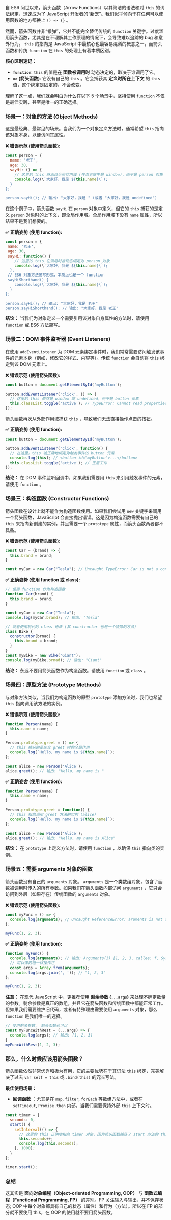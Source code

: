 自 ES6 问世以来，箭头函数（Arrow Functions）以其简洁的语法和对 `this` 的词法绑定，迅速成为了 JavaScript 开发者的“新宠”。我们似乎倾向于在任何可以使用函数的地方都换上 `() => {}` 。

然而，箭头函数并非“银弹”，它并不能完全替代传统的 `function` 关键字。过度滥用箭头函数，尤其是在不理解其工作原理的情况下，会导致难以追踪的 bug 和意外行为。 `this` 的指向是 JavaScript 中最核心也最容易混淆的概念之一，而箭头函数和传统 `function` 在 `this` 的处理上有着本质区别。

**核心区别速记：**

- **`function`**: `this` 的值是在 **函数被调用时** 动态决定的，取决于谁调用了它。
- **`=>` (箭头函数)**: 它没有自己的 `this` 。它会捕获其 **定义时所在上下文** 的 `this` 值，这个绑定是固定的，不会改变。

理解了这一点，我们就会明白为什么在以下 5 个场景中，坚持使用 `function` 不仅是最佳实践，甚至是唯一的正确选择。

### 场景一：对象的方法 (Object Methods)

这是最经典、最常见的场景。当我们为一个对象定义方法时，通常希望 `this` 指向该对象本身，以便访问其属性。

**❌ 错误示范 (使用箭头函数):**

```js
const person = {
  name: '老王',
  age: 30,
  sayHi: () => {
    // 这里的 this 继承自全局作用域 (在浏览器中是 window)，而不是 person 对象
    console.log(\`大家好，我是 ${this.name}\`);
  }
};

person.sayHi(); // 输出: "大家好，我是 " (或者 "大家好，我是 undefined")
```

在这个例子中，箭头函数 `sayHi` 在 `person` 对象中定义，但它的 `this` 捕获的是定义 `person` 对象时的上下文，即全局作用域。全局作用域下没有 `name` 属性，所以结果不是我们想要的。

**✅ 正确姿势 (使用 function):**

```js
const person = {
 name: '老王',
 age: 30,
 sayHi: function() {
    // 这里的 this 在调用时被动态绑定为 person 对象
    console.log(\`大家好，我是 ${this.name}\`);
  },
 // ES6 对象方法简写形式，本质上也是一个 function
 sayHiShorthand() {
    console.log(\`大家好，我是 ${this.name}\`);
  }
};

person.sayHi(); // 输出: "大家好，我是 老王"
person.sayHiShorthand(); // 输出: "大家好，我是 老王"
```

**结论：** 当我们为对象定义一个需要引用该对象自身属性的方法时，请使用 `function` 或 ES6 方法简写。

### 场景二：DOM 事件监听器 (Event Listeners)

在使用 `addEventListener` 为 DOM 元素绑定事件时，我们常常需要访问触发该事件的元素本身（例如，修改它的样式、内容等）。传统 `function` 会自动将 `this` 绑定到该 DOM 元素上。

**❌ 错误示范 (使用箭头函数):**

```js
const button = document.getElementById('myButton');

button.addEventListener('click', () => {
  // 这里的 this 依然是 window 或 undefined，而不是 button 元素
  this.classList.toggle('active'); // TypeError: Cannot read properties of undefined (reading 'classList')
});
```

箭头函数再次从外部作用域捕获 `this` ，导致我们无法直接操作点击的按钮。

**✅ 正确姿势 (使用 function):**

```js
const button = document.getElementById('myButton');

button.addEventListener('click', function() {
  // 在这里，this 被正确地绑定为触发事件的 button 元素
  console.log(this); // <button id="myButton">...</button>
  this.classList.toggle('active'); // 正常工作
});
```

**结论：** 在 DOM 事件监听回调中，如果我们需要用 `this` 来引用触发事件的元素，请使用 `function` 。

### 场景三：构造函数 (Constructor Functions)

箭头函数在设计上就不能作为构造函数使用。如果我们尝试用 `new` 关键字来调用一个箭头函数，JavaScript 会直接抛出错误。这是因为构造函数需要有自己的 `this` 来指向新创建的实例，并且需要一个 `prototype` 属性，而箭头函数两者都不具备。

**❌ 错误示范 (使用箭头函数):**

```js
const Car = (brand) => {
  this.brand = brand;
}

const myCar = new Car("Tesla"); // Uncaught TypeError: Car is not a constructor
```

**✅ 正确姿势 (使用 function 或 class):**

```js
// 使用 function 作为构造函数
function Car(brand) {
  this.brand = brand;
}

const myCar = new Car("Tesla");
console.log(myCar.brand); // 输出: "Tesla"

// 或者使用现代的 class 语法 (其 constructor 也是一个特殊的方法)
class Bike {
  constructor(brnad) {
    this.brand = brand;
  }
}
const myBike = new Bike("Giant");
console.log(myBike.brnad); // 输出: "Giant"
```

**结论：** 永远不要用箭头函数作为构造函数。请使用 `function` 或 `class` 。

### 场景四：原型方法 (Prototype Methods)

与对象方法类似，当我们为构造函数的原型 `prototype` 添加方法时，我们也希望 `this` 指向调用该方法的实例。

**❌ 错误示范 (使用箭头函数):**

```js
function Person(name) {
  this.name = name;
}

Person.prototype.greet = () => {
  // this 捕获的是定义 greet 时的全局作用
  console.log(`Hello, my name is ${this.name}`);
};

const alice = new Person('Alice');
alice.greet(); // 输出: "Hello, my name is "
```

**✅ 正确姿舍 (使用 function):**

```js
function Person(name) {
  this.name = name;
}

Person.prototype.greet = function() {
  // this 指向调用 greet 方法的实例 (alice)
  console.log(`Hello, my name is ${this.name}`);
};

const alice = new Person('Alice');
alice.greet(); // 输出: "Hello, my name is Alice"
```

**结论：** 在 `prototype` 上定义方法时，请使用 `function` ，以确保 `this` 指向类的实例。

### 场景五：需要 arguments 对象的函数

箭头函数没有自己的 `arguments` 对象。 `arguments` 是一个类数组对象，包含了函数被调用时传入的所有参数。如果我们在箭头函数内部访问 `arguments` ，它只会访问到外层（如果存在）传统函数的 `arguments` 对象。

**❌ 错误示范 (使用箭头函数):**

```js
const myFunc = () => {
  console.log(arguments); // Uncaught ReferenceError: aruments is not defined
};

myFunc(1, 2, 3);
```

**✅ 正确姿势 (使用 function):**

```js
function myFunc() {
  console.log(arguments); // 输出: Arguments(3) [1, 2, 3, callee: f, Symbol(Symbol.iterator): f]
  // 可以像数组一样操作它
  const args = Array.from(arguments);
  console.log(args.join(', ')); // "1, 2, 3"
};

myFunc(1, 2, 3);
```

**注意：** 在现代 JavaScript 中，更推荐使用 **剩余参数 (`...args`)** 来处理不确定数量的参数。剩余参数是真正的数组，并且它在箭头函数和传统函数中都能正常工作。但如果我们需要维护旧代码，或者有特殊理由需要使用 `arguments` 对象，那么 `function` 是我们唯一的选择。

```js
// 使用剩余参数， 箭头函数也可以
const myFuncWithRest = (...args) => {
  console.log(args); // 输出: [1, 2, 3]
}
myFuncWithRest(1, 2, 3);
```

### 那么，什么时候应该用箭头函数？

箭头函数依然非常优秀和极为有用，它的主要优势在于其词法 `this` 绑定，完美解决了过去 `var self = this` 或 `.bind(this)` 的冗长写法。

**最佳使用场景：**

- **回调函数** ：尤其是在 `map`, `filter`, `forEach` 等数组方法中，或者在 `setTimeout`, `Promise.then` 内部，当我们需要保持外部 `this` 上下文时。
```js
const timer = {
  seconds: 0,
  start() {
    setInterval(() => {
      // 这里的 this 正确地指向 timer 对象，因为箭头函数捕获了 start 方法的 this
      this.seconds++;
      console.log(this.seconds);
    }, 1000);
  }
};

timer.start();
```


### 总结

这其实是 **面向对象编程（Object-oriented Programming, OOP）** 与 **函数式编程（Functional Programming, FP）** 的差别。FP 关注输入与输出，并不保存状态; OOP 中每个对象都具有自己的状态（属性）和行为（方法）。所以在 FP 的部分就不要使用 this，在 OOP 的使用就不要用箭头函数。